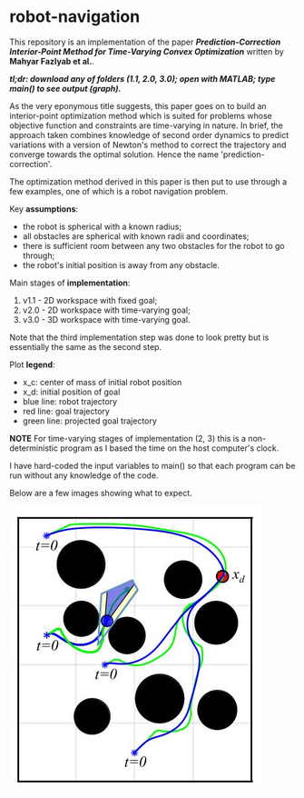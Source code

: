 # robot-navigation

This repository is an implementation of the paper _**Prediction-Correction Interior-Point Method for Time-Varying Convex Optimization**_ written by **Mahyar Fazlyab et al.**.

_**tl;dr: download any of folders (1.1, 2.0, 3.0); open with MATLAB; type main() to see output (graph).**_

As the very eponymous title suggests, this paper goes on to build an interior-point optimization method which is suited for problems whose objective function and constraints are time-varying in nature. In brief, the approach taken combines knowledge of second order dynamics to predict variations with a version of Newton's method to correct the trajectory and converge towards the optimal solution. Hence the name 'prediction-correction'.

The optimization method derived in this paper is then put to use through a few examples, one of which is a robot navigation problem.

Key **assumptions**:
* the robot is spherical with a known radius;
* all obstacles are spherical with known radii and coordinates;
* there is sufficient room between any two obstacles for the robot to go through;
* the robot's initial position is away from any obstacle.

Main stages of **implementation**:
1. v1.1 - 2D workspace with fixed goal;
2. v2.0 - 2D workspace with time-varying goal;
3. v3.0 - 3D workspace with time-varying goal.

Note that the third implementation step was done to look pretty but is essentially the same as the second step.

Plot **legend**:
* x_c: center of mass of initial robot position
* x_d: initial position of goal
* blue line: robot trajectory
* red line: goal trajectory
* green line: projected goal trajectory

**NOTE** For time-varying stages of implementation (2, 3) this is a non-deterministic program as I based the time on the host computer's clock.

I have hard-coded the input variables to main() so that each program can be run without any knowledge of the code.

Below are a few images showing what to expect.

![Jekyll Now Theme Screenshot](/images/paper_plot.jpg "Jekyll Now Theme Screenshot")
